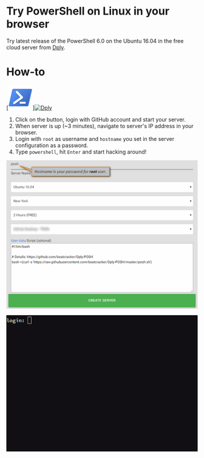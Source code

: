 # Try PowerShell on Linux in your browser

Try latest release of the PowerShell 6.0 on the Ubuntu 16.04 in the free cloud server from [Dply](https://dply.co).

# How-to

[![PowerSyell](https://raw.githubusercontent.com/beatcracker/Dply-POSH/master/media/PowerShell.png)][![Dply](https://dply.co/b.svg)](https://dply.co/b/E7BPuPkx)

1. Click on the button, login with GitHub account and start your server.
2. When server is up (~3 minutes), navigate to server's IP address in your browser.
3. Login with `root` as username and `hostname` you set in the server configuration as a password.
4. Type `powershell`, hit `Enter` and start hacking around!

![Server](https://raw.githubusercontent.com/beatcracker/Dply-POSH/master/media/Server.png)

![POSH](https://raw.githubusercontent.com/beatcracker/Dply-POSH/master/media/POSH.gif)